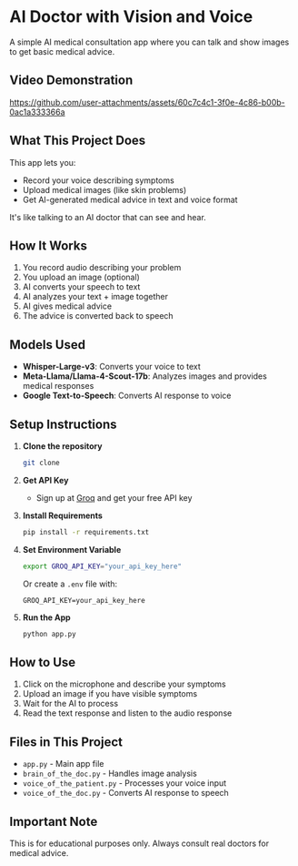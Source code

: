 # AI Doctor with Vision and Voice

A simple AI medical consultation app where you can talk and show images to get basic medical advice.

## Video Demonstration




https://github.com/user-attachments/assets/60c7c4c1-3f0e-4c86-b00b-0ac1a333366a




## What This Project Does

This app lets you:   
- Record your voice describing symptoms
- Upload medical images (like skin problems)
- Get AI-generated medical advice in text and voice format

It's like talking to an AI doctor that can see and hear.

## How It Works

1. You record audio describing your problem
2. You upload an image (optional)
3. AI converts your speech to text
4. AI analyzes your text + image together
5. AI gives medical advice
6. The advice is converted back to speech

## Models Used

- **Whisper-Large-v3**: Converts your voice to text
- **Meta-Llama/Llama-4-Scout-17b**: Analyzes images and provides medical responses
- **Google Text-to-Speech**: Converts AI response to voice

## Setup Instructions

1. **Clone the repository**
   ```bash
   git clone 
   ```

2. **Get API Key**
   - Sign up at [Groq](https://groq.com) and get your free API key

3. **Install Requirements**
   ```bash
   pip install -r requirements.txt
   ```

4. **Set Environment Variable**
   ```bash
   export GROQ_API_KEY="your_api_key_here"
   ```
   Or create a `.env` file with:
   ```
   GROQ_API_KEY=your_api_key_here
   ```

5. **Run the App**
   ```bash
   python app.py
   ```

## How to Use

1. Click on the microphone and describe your symptoms
2. Upload an image if you have visible symptoms
3. Wait for the AI to process
4. Read the text response and listen to the audio response

## Files in This Project

- `app.py` - Main app file
- `brain_of_the_doc.py` - Handles image analysis
- `voice_of_the_patient.py` - Processes your voice input
- `voice_of_the_doc.py` - Converts AI response to speech

## Important Note

This is for educational purposes only. Always consult real doctors for medical advice.
